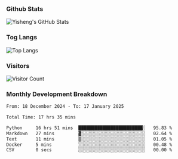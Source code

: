 ### Github Stats
![Yisheng's GitHub Stats](https://github-readme-stats-9qabuvhk1-gongyisheng.vercel.app/api?username=gongyisheng&count_private=true&show_icons=true)
### Tog Langs
![Top Langs](https://github-readme-stats-9qabuvhk1-gongyisheng.vercel.app/api/top-langs/?username=gongyisheng&layout=compact)
### Visitors
![Visitor Count](https://profile-counter.glitch.me/gongyisheng/count.svg)
### Monthly Development Breakdown
<!--START_SECTION:waka-->

```txt
From: 18 December 2024 - To: 17 January 2025

Total Time: 17 hrs 35 mins

Python     16 hrs 51 mins  ████████████████████████░   95.83 %
Markdown   27 mins         ▓░░░░░░░░░░░░░░░░░░░░░░░░   02.64 %
Text       11 mins         ▒░░░░░░░░░░░░░░░░░░░░░░░░   01.05 %
Docker     5 mins          ░░░░░░░░░░░░░░░░░░░░░░░░░   00.48 %
CSV        0 secs          ░░░░░░░░░░░░░░░░░░░░░░░░░   00.00 %
```

<!--END_SECTION:waka-->
